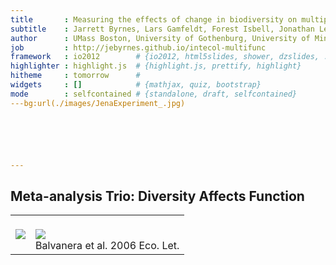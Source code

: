 ```yaml
---
title       : Measuring the effects of change in biodiversity on multiple ecosystem functions
subtitle    : Jarrett Byrnes, Lars Gamfeldt, Forest Isbell, Jonathan Lefcheck, John Griffin, Andrew Hector, Bradley Cardinale, David Hooper, Laura Dee, J. Emmett Duffy
author      : UMass Boston, University of Gothenburg, University of Minnesota, Virginia Institute of Marine Sciences, Swansea University, University of Zurich, University of Michigan, Western Washington University, University of California Santa Barbara, Virginia Institute of Marine Sciences
job         : http://jebyrnes.github.io/intecol-multifunc
framework   : io2012        # {io2012, html5slides, shower, dzslides, ...}
highlighter : highlight.js  # {highlight.js, prettify, highlight}
hitheme     : tomorrow      # 
widgets     : []            # {mathjax, quiz, bootstrap}
mode        : selfcontained # {standalone, draft, selfcontained}
---bg:url(./images/JenaExperiment_.jpg) 






---
```


## Meta-analysis Trio: Diversity Affects Function

<table height=100% width=100%><tr>
  <td><img src="./people/troika.jpg"><br>
  </td>
  <td><br /><img src="./images/balvanera_et_al.jpg"><br>Balvanera et al. 2006 Eco. Let.</td>
</tr></table>

--- 

## But Are Only Two Species Needed?

<table height=100% width=100%><tr>
  <td><img src="./people/cardinale_algae_2.jpg"><br>Cardinale et al. 2006
  </td>
  <td><br /><img src="./images/cardinale_et_al_saturation.jpg"><br>Balvanera et al. 2006 Eco. Let.</td>
</tr></table>

---bg:url(./images/amphipods.jpg) 

<div class="build"><center><img src="./images/duffy_2003.jpg", class="build"></center>

<div style="background-color:grey; color:black; width:220px; margin-width:4px;">Duffy et al. 2003 Ecology Letters</div></div>

---

## 
<center><b><span style="font-size:64pt; font-color:black"><i>Multifunctionality</i>: the simultaneous performance of multiple functions</span></b></center>



---
## How to Measure Multifunctionality 
> 1. Past Methods of 'Measuring' Multifunctionality
> 2. At the Threshold of a Solution
> 3. Future Explorations of BEMF


---

## An Example: Biodepth 
<center>

<center><img src="./images/biodepth.jpg", class="build"></center>

</center>


---

## Functions Measured in Germany
<center>
![plot of chunk functions](figure/functions.png) 

</center>

---

## Different Ways of Measuring Multifunctionality 
1. Overlap in Species Influencing Function
2. Average Function
3. Number of Functions Performing at a _Threshold_

---

## Overlap in Species Influencing Function

<center>
![plot of chunk overlap](figure/overlap.png) 

</center>

<div class="build"><center><font color='red'>This is not a measure of Multifunctionality</font></center></div>

---

## Average of Standardized Functions

<center>
![plot of chunk unnamed-chunk-2](figure/unnamed-chunk-2.png) 

</center>
<div class="build"><center><font color='red'>Many results lead to the same line</font></center></div>

---

## Number of Functions Performing at a Threshold

<center>
![plot of chunk unnamed-chunk-3](figure/unnamed-chunk-3.png) 

</center>
<div class="build"><center><font color='red'>Threshold may be arbitrary</font></center></div>

---
## How to Measure Multifunctionality 
1. Past Methods of 'Measuring' Multifunctionality
2. <font color=red>At the Threshold of a Solution</font>
3. Future Explorations of BEMF

---
## Thresholds Seem Arbitrary
<center>
![plot of chunk unnamed-chunk-4](figure/unnamed-chunk-4.png) 

</center>

---

## Slope Changes Systematically Across Thresholds

<center>
![plot of chunk unnamed-chunk-5](figure/unnamed-chunk-5.png) 


</center>

---

## Slope Changes Systematically Across Thresholds

<center>
![plot of chunk unnamed-chunk-6](figure/unnamed-chunk-6.png) 


</center>

---
## Slope Changes Systematically Across Thresholds

<center>
![plot of chunk unnamed-chunk-7](figure/unnamed-chunk-7.png) 


</center>

---
## Slope Changes Systematically Across Thresholds
<center>

![plot of chunk unnamed-chunk-8](figure/unnamed-chunk-8.png) 


</center>

---
## How to Measure Multifunctionality 
1. Past Methods of 'Measuring' Multifunctionality
2. At the Threshold of a Solution
3. <font color="red">Future Explorations of BEMF</font>


---
## Comparing Systems

![plot of chunk unnamed-chunk-9](figure/unnamed-chunk-9.png) 


---
## Comparing Systems Behaviour
<center>
![plot of chunk unnamed-chunk-10](figure/unnamed-chunk-10.png) 

</center>

---

## Assessing Generality of Metrics

<center>

![plot of chunk unnamed-chunk-11](figure/unnamed-chunk-11.png) 


</center>

---
## How do We Measure Multifunctionality? 
> 1. Multifunctionality is a nuanced phenomenon
> 2. Multiple methods in the literature address different aspects of multifunctionality 
> 3. Examining the relationship between diversity and # of Functions > a threshold at multiple thresholds provides new promising metrics
<br />
<div class="build"><center><font color='red'>These methods not limited to biodiversity-ecosystem function research</font></center></div>

---
## Thanks to NCEAS & the BEF Working Group 
<center>
![group](./images/nceas-group.jpg)
</center>
Paper: [http://bit.ly/multifunc](http://bit.ly/multifunc) 
<br>
R Multifunc Library: [https://github.com/jebyrnes/multifunc](https://github.com/jebyrnes/multifunc)
<br>
![nceas](./images/nceas-logo.jpg)
![nsf](./images/nsf-logo.jpg)
